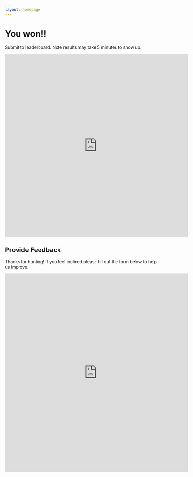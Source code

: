 ```yaml
---
layout: homepage 
---
```


# You won!!

Submit to leaderboard. Note results may take 5 minutes to show up.

<iframe src="https://docs.google.com/forms/d/e/1FAIpQLSclnZtz12QMCGNF007cnXuSh3ilBwG8ilWNZ4DiGcPhokM5Rw/viewform?embedded=true" width="600" height="600" frameborder="0" marginheight="0" marginwidth="0">Loading…</iframe>


## Provide Feedback

Thanks for hunting! If you feel inclined please fill out the form below to help
us improve.

<iframe
src="https://docs.google.com/forms/d/e/1FAIpQLSecPTIR03lfSIbjxPjdts8dzLb5_fOnueDb78aLXT0z6CKyBw/viewform?embedded=true"
width="600" height="650" frameborder="0" marginheight="0"
marginwidth="0">Loading…</iframe>

